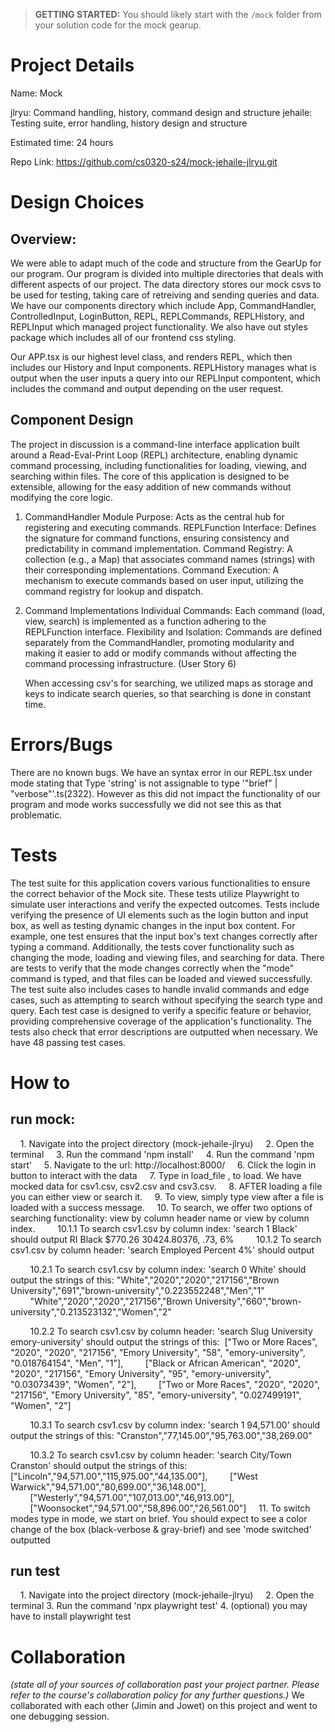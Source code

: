 > **GETTING STARTED:** You should likely start with the `/mock` folder from your solution code for the mock gearup.

# Project Details

Name: Mock

jlryu: Command handling, history, command design and structure
jehaile: Testing suite, error handling, history design and structure

Estimated time: 24 hours

Repo Link: https://github.com/cs0320-s24/mock-jehaile-jlryu.git

# Design Choices

## Overview:

We were able to adapt much of the code and structure from the GearUp for our program. Our program is divided into multiple directories that deals with different aspects of our project. The data directory stores our mock csvs to be used for testing, taking care of retreiving and sending queries and data. We have our components directory which include App, CommandHandler, ControlledInput, LoginButton, REPL, REPLCommands, REPLHistory, and REPLInput which managed project functionality. We also have out styles package which includes all of our frontend css styling.

Our APP.tsx is our highest level class, and renders REPL, which then includes our History and Input components. REPLHistory manages what is output when the user inputs a query into our REPLInput compontent, which includes the command and output depending on the user request. 

## Component Design

The project in discussion is a command-line interface application built around a Read-Eval-Print Loop (REPL) architecture, enabling dynamic command processing, including functionalities for loading, viewing, and searching within files. The core of this application is designed to be extensible, allowing for the easy addition of new commands without modifying the core logic.

1. CommandHandler Module
    Purpose: Acts as the central hub for registering and executing commands.
    REPLFunction Interface: Defines the signature for command functions, ensuring consistency and predictability in command implementation.
    Command Registry: A collection (e.g., a Map) that associates command names (strings) with their corresponding implementations.
    Command Execution: A mechanism to execute commands based on user input, utilizing the command registry for lookup and dispatch.

2. Command Implementations
   Individual Commands: Each command (load, view, search) is implemented as a function adhering to the REPLFunction interface.
   Flexibility and Isolation: Commands are defined separately from the CommandHandler, promoting modularity and making it easier to add or modify commands without affecting the command processing infrastructure. (User Story 6)
   
   When accessing csv's for searching, we utilized maps as storage and keys to indicate search queries, so that searching is done in constant time.

# Errors/Bugs

There are no known bugs. We have an syntax error in our REPL.tsx <REPLHistory history={history} mode={mode} /> under mode stating that Type 'string' is not assignable to type '"brief" | "verbose"'.ts(2322). However as this did not impact the functionality of our program and mode works successfully we did not see this as that problematic. 



# Tests

The test suite for this application covers various functionalities to ensure the correct behavior of the Mock site. These tests utilize Playwright to simulate user interactions and verify the expected outcomes. Tests include verifying the presence of UI elements such as the login button and input box, as well as testing dynamic changes in the input box content. For example, one test ensures that the input box's text changes correctly after typing a command. Additionally, the tests cover functionality such as changing the mode, loading and viewing files, and searching for data. There are tests to verify that the mode changes correctly when the "mode" command is typed, and that files can be loaded and viewed successfully. The test suite also includes cases to handle invalid commands and edge cases, such as attempting to search without specifying the search type and query. Each test case is designed to verify a specific feature or behavior, providing comprehensive coverage of the application's functionality. The tests also check that error descriptions are outputted when necessary. We have 48 passing test cases.

# How to

## run mock:

    1. Navigate into the project directory (mock-jehaile-jlryu)
    2. Open the terminal
    3. Run the command 'npm install'
    4. Run the command 'npm start'
    5. Navigate to the url: http://localhost:8000/
    6. Click the login in button to interact with the data
    7. Type in load_file <csv file>, to load. We have mocked data for csv1.csv, csv2.csv and csv3.csv.
    8. AFTER loading a file you can either view or search it. 
    9. To view, simply type view after a file is loaded with a success message.
    10. To search, we offer two options of searching functionality: view by column header name or view by column index. 
        10.1.1 To search csv1.csv by column index: 'search 1 Black' should output RI Black $770.26 30424.80376, .73, 6%
        10.1.2 To search csv1.csv by column header: 'search Employed Percent 4%' should output

        10.2.1 To search csv1.csv by column index: 'search 0 White' should output the strings of this: "White","2020","2020","217156","Brown University","691","brown-university","0.223552248","Men","1"
        "White","2020","2020","217156","Brown University","660","brown-university","0.213523132","Women","2"

        10.2.2 To search csv1.csv by column header: 'search Slug University emory-university' should output the strings of this:  ["Two or More Races", "2020", "2020", "217156", "Emory University", "58", "emory-university", "0.018764154", "Men", "1"],
        ["Black or African American", "2020", "2020", "217156", "Emory University", "95", "emory-university", "0.03073439", "Women", "2"],
        ["Two or More Races", "2020", "2020", "217156", "Emory University", "85", "emory-university", "0.027499191", "Women", "2"]

        10.3.1 To search csv1.csv by column index: 'search 1 94,571.00' should output the strings of this: "Cranston","77,145.00","95,763.00","38,269.00"

        10.3.2 To search csv1.csv by column header: 'search City/Town Cranston' should output the strings of this: ["Lincoln","94,571.00","115,975.00","44,135.00"],
        ["West Warwick","94,571.00","80,699.00","36,148.00"],
        ["Westerly","94,571.00","107,013.00","46,913.00"],
        ["Woonsocket","94,571.00","58,896.00","26,561.00"]
    11. To switch modes type in mode, we start on brief. You should expect to see a color change of the box (black-verbose & gray-brief) and see 'mode switched' outputted
## run test

    1. Navigate into the project directory (mock-jehaile-jlryu)
    2. Open the terminal
    3. Run the command 'npx playwright test'
    4. (optional) you may have to install playwright test
    
    

# Collaboration

*(state all of your sources of collaboration past your project partner. Please refer to the course's collaboration policy for any further questions.)* 
We collaborated with each other (Jimin and Jowet) on this project and went to one debugging session.